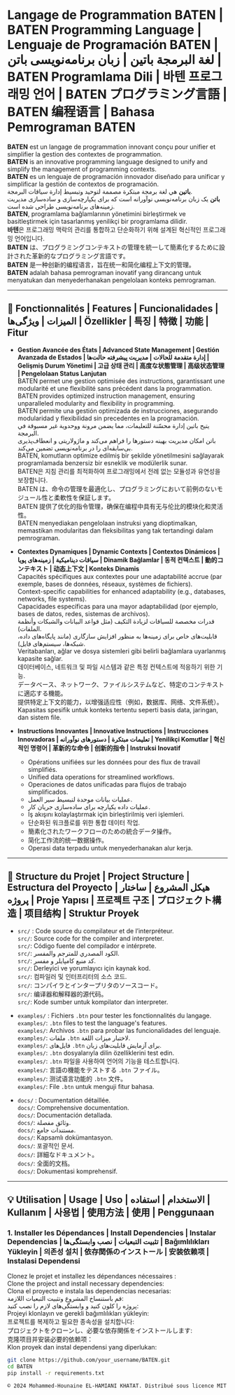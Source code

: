 # Langage de Programmation BATEN | BATEN Programming Language | Lenguaje de Programación BATEN | لغة البرمجة باتين | زبان برنامه‌نویسی باتن | BATEN Programlama Dili | 바텐 프로그래밍 언어 | BATEN プログラミング言語 | BATEN 编程语言 | Bahasa Pemrograman BATEN

**BATEN** est un langage de programmation innovant conçu pour unifier et simplifier la gestion des contextes de programmation.  
**BATEN** is an innovative programming language designed to unify and simplify the management of programming contexts.  
**BATEN** es un lenguaje de programación innovador diseñado para unificar y simplificar la gestión de contextos de programación.  
**باتين** هي لغة برمجة مبتكرة مصممة لتوحيد وتبسيط إدارة سياقات البرمجة.  
**باتن** یک زبان برنامه‌نویسی نوآورانه است که برای یکپارچه‌سازی و ساده‌سازی مدیریت زمینه‌های برنامه‌نویسی طراحی شده است.  
**BATEN**, programlama bağlamlarının yönetimini birleştirmek ve basitleştirmek için tasarlanmış yenilikçi bir programlama dilidir.  
**바텐**은 프로그래밍 맥락의 관리를 통합하고 단순화하기 위해 설계된 혁신적인 프로그래밍 언어입니다.  
**BATEN** は、プログラミングコンテキストの管理を統一して簡素化するために設計された革新的なプログラミング言語です。  
**BATEN** 是一种创新的编程语言，旨在统一和简化编程上下文的管理。  
**BATEN** adalah bahasa pemrograman inovatif yang dirancang untuk menyatukan dan menyederhanakan pengelolaan konteks pemrograman.  

---

## 🚀 Fonctionnalités | Features | Funcionalidades | الميزات | ویژگی‌ها | Özellikler | 특징 | 特徴 | 功能 | Fitur

- **Gestion Avancée des États | Advanced State Management | Gestión Avanzada de Estados | إدارة متقدمة للحالات | مدیریت پیشرفته حالت‌ها | Gelişmiş Durum Yönetimi | 고급 상태 관리 | 高度な状態管理 | 高级状态管理 | Pengelolaan Status Lanjutan**  
  BATEN permet une gestion optimisée des instructions, garantissant une modularité et une flexibilité sans précédent dans la programmation.  
  BATEN provides optimized instruction management, ensuring unparalleled modularity and flexibility in programming.  
  BATEN permite una gestión optimizada de instrucciones, asegurando modularidad y flexibilidad sin precedentes en la programación.  
  يتيح باتين إدارة محسّنة للتعليمات، مما يضمن مرونة ووحدوية غير مسبوقة في البرمجة.  
  باتن امکان مدیریت بهینه دستورها را فراهم می‌کند و ماژولاریتی و انعطاف‌پذیری بی‌سابقه‌ای را در برنامه‌نویسی تضمین می‌کند.  
  BATEN, komutların optimize edilmiş bir şekilde yönetilmesini sağlayarak programlamada benzersiz bir esneklik ve modülerlik sunar.  
  BATEN은 지침 관리를 최적화하여 프로그래밍에서 전례 없는 모듈성과 유연성을 보장합니다.  
  BATEN は、命令の管理を最適化し、プログラミングにおいて前例のないモジュール性と柔軟性を保証します。  
  BATEN 提供了优化的指令管理，确保在编程中具有无与伦比的模块化和灵活性。  
  BATEN menyediakan pengelolaan instruksi yang dioptimalkan, memastikan modularitas dan fleksibilitas yang tak tertandingi dalam pemrograman.  

- **Contextes Dynamiques | Dynamic Contexts | Contextos Dinámicos | سياقات ديناميكية | زمینه‌های پویا | Dinamik Bağlamlar | 동적 컨텍스트 | 動的コンテキスト | 动态上下文 | Konteks Dinamis**  
  Capacités spécifiques aux contextes pour une adaptabilité accrue (par exemple, bases de données, réseaux, systèmes de fichiers).  
  Context-specific capabilities for enhanced adaptability (e.g., databases, networks, file systems).  
  Capacidades específicas para una mayor adaptabilidad (por ejemplo, bases de datos, redes, sistemas de archivos).  
  قدرات مخصصة للسياقات لزيادة التكيف (مثل قواعد البيانات والشبكات وأنظمة الملفات).  
  قابلیت‌های خاص برای زمینه‌ها به منظور افزایش سازگاری (مانند پایگاه‌های داده، شبکه‌ها، سیستم‌های فایل).  
  Veritabanları, ağlar ve dosya sistemleri gibi belirli bağlamlara uyarlanmış kapasite sağlar.  
  데이터베이스, 네트워크 및 파일 시스템과 같은 특정 컨텍스트에 적응하기 위한 기능.  
  データベース、ネットワーク、ファイルシステムなど、特定のコンテキストに適応する機能。  
  提供特定上下文的能力，以增强适应性（例如，数据库、网络、文件系统）。  
  Kapasitas spesifik untuk konteks tertentu seperti basis data, jaringan, dan sistem file.  

- **Instructions Innovantes | Innovative Instructions | Instrucciones Innovadoras | تعليمات مبتكرة | دستورهای نوآورانه | Yenilikçi Komutlar | 혁신적인 명령어 | 革新的な命令 | 创新的指令 | Instruksi Inovatif**  
  - Opérations unifiées sur les données pour des flux de travail simplifiés.  
  - Unified data operations for streamlined workflows.  
  - Operaciones de datos unificadas para flujos de trabajo simplificados.  
  - عمليات بيانات موحدة لتبسيط سير العمل.  
  - عملیات داده یکپارچه برای ساده‌سازی جریان کار.  
  - İş akışını kolaylaştırmak için birleştirilmiş veri işlemleri.  
  - 단순화된 워크플로를 위한 통합 데이터 작업.  
  - 簡素化されたワークフローのための統合データ操作。  
  - 简化工作流的统一数据操作。  
  - Operasi data terpadu untuk menyederhanakan alur kerja.  

---

## 📂 Structure du Projet | Project Structure | Estructura del Proyecto | هيكل المشروع | ساختار پروژه | Proje Yapısı | 프로젝트 구조 | プロジェクト構造 | 项目结构 | Struktur Proyek

- `src/` : Code source du compilateur et de l’interpréteur.  
  `src/`: Source code for the compiler and interpreter.  
  `src/`: Código fuente del compilador e intérprete.  
  `src/`: الكود المصدري للمترجم والمفسر.  
  `src/`: کد منبع کامپایلر و مفسر.  
  `src/`: Derleyici ve yorumlayıcı için kaynak kod.  
  `src/`: 컴파일러 및 인터프리터의 소스 코드.  
  `src/`: コンパイラとインタープリタのソースコード。  
  `src/`: 编译器和解释器的源代码。  
  `src/`: Kode sumber untuk kompilator dan interpreter.  

- `examples/` : Fichiers `.btn` pour tester les fonctionnalités du langage.  
  `examples/`: `.btn` files to test the language's features.  
  `examples/`: Archivos `.btn` para probar las funcionalidades del lenguaje.  
  `examples/`: ملفات `.btn` لاختبار ميزات اللغة.  
  `examples/`: فایل‌های `.btn` برای آزمایش قابلیت‌های زبان.  
  `examples/`: `.btn` dosyalarıyla dilin özelliklerini test edin.  
  `examples/`: `.btn` 파일을 사용하여 언어의 기능을 테스트합니다.  
  `examples/`: 言語の機能をテストする `.btn` ファイル。  
  `examples/`: 测试语言功能的 `.btn` 文件。  
  `examples/`: File `.btn` untuk menguji fitur bahasa.  

- `docs/` : Documentation détaillée.  
  `docs/`: Comprehensive documentation.  
  `docs/`: Documentación detallada.  
  `docs/`: وثائق مفصلة.  
  `docs/`: مستندات جامع.  
  `docs/`: Kapsamlı dokümantasyon.  
  `docs/`: 포괄적인 문서.  
  `docs/`: 詳細なドキュメント。  
  `docs/`: 全面的文档。  
  `docs/`: Dokumentasi komprehensif.  

---

## 💡 Utilisation | Usage | Uso | الاستخدام | استفاده | Kullanım | 사용법 | 使用方法 | 使用 | Penggunaan

### 1. Installer les Dépendances | Install Dependencies | Instalar Dependencias | تثبيت التبعيات | نصب وابستگی‌ها | Bağımlılıkları Yükleyin | 의존성 설치 | 依存関係のインストール | 安装依赖项 | Instalasi Dependensi

Clonez le projet et installez les dépendances nécessaires :  
Clone the project and install necessary dependencies:  
Clona el proyecto e instala las dependencias necesarias:  
قم باستنساخ المشروع وتثبيت التبعيات اللازمة:  
پروژه را کلون کنید و وابستگی‌های لازم را نصب کنید:  
Projeyi klonlayın ve gerekli bağımlılıkları yükleyin:  
프로젝트를 복제하고 필요한 종속성을 설치합니다:  
プロジェクトをクローンし、必要な依存関係をインストールします:  
克隆项目并安装必要的依赖项：  
Klon proyek dan instal dependensi yang diperlukan:  

```bash
git clone https://github.com/your_username/BATEN.git
cd BATEN
pip install -r requirements.txt

© 2024 Mohammed-Hounaine EL-HAMIANI KHATAT. Distribué sous licence MIT.
